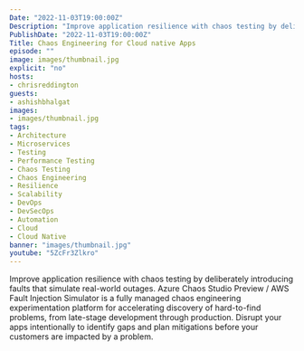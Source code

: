 ```yaml
---
Date: "2022-11-03T19:00:00Z"
Description: "Improve application resilience with chaos testing by deliberately introducing faults that simulate real-world outages. Azure Chaos Studio Preview / AWS Fault Injection Simulator is a fully managed chaos engineering experimentation platform for accelerating discovery of hard-to-find problems, from late-stage development through production. Disrupt your apps intentionally to identify gaps and plan mitigations before your customers are impacted by a problem."
PublishDate: "2022-11-03T19:00:00Z"
Title: Chaos Engineering for Cloud native Apps
episode: ""
image: images/thumbnail.jpg
explicit: "no"
hosts:
- chrisreddington
guests:
- ashishbhalgat
images:
- images/thumbnail.jpg
tags:
- Architecture
- Microservices
- Testing
- Performance Testing
- Chaos Testing
- Chaos Engineering
- Resilience
- Scalability
- DevOps
- DevSecOps
- Automation
- Cloud
- Cloud Native
banner: "images/thumbnail.jpg"
youtube: "5ZcFr3Zlkro"
---
```

Improve application resilience with chaos testing by deliberately introducing faults that simulate real-world outages. Azure Chaos Studio Preview / AWS Fault Injection Simulator is a fully managed chaos engineering experimentation platform for accelerating discovery of hard-to-find problems, from late-stage development through production. Disrupt your apps intentionally to identify gaps and plan mitigations before your customers are impacted by a problem.
